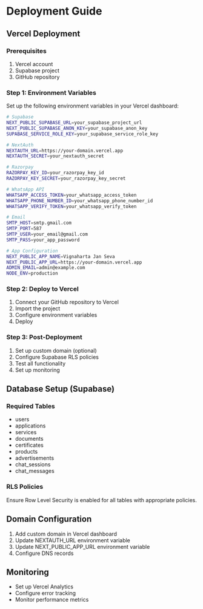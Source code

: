 # Deployment Guide

## Vercel Deployment

### Prerequisites
1. Vercel account
2. Supabase project
3. GitHub repository

### Step 1: Environment Variables
Set up the following environment variables in your Vercel dashboard:

```bash
# Supabase
NEXT_PUBLIC_SUPABASE_URL=your_supabase_project_url
NEXT_PUBLIC_SUPABASE_ANON_KEY=your_supabase_anon_key
SUPABASE_SERVICE_ROLE_KEY=your_supabase_service_role_key

# NextAuth
NEXTAUTH_URL=https://your-domain.vercel.app
NEXTAUTH_SECRET=your_nextauth_secret

# Razorpay
RAZORPAY_KEY_ID=your_razorpay_key_id
RAZORPAY_KEY_SECRET=your_razorpay_key_secret

# WhatsApp API
WHATSAPP_ACCESS_TOKEN=your_whatsapp_access_token
WHATSAPP_PHONE_NUMBER_ID=your_whatsapp_phone_number_id
WHATSAPP_VERIFY_TOKEN=your_whatsapp_verify_token

# Email
SMTP_HOST=smtp.gmail.com
SMTP_PORT=587
SMTP_USER=your_email@gmail.com
SMTP_PASS=your_app_password

# App Configuration
NEXT_PUBLIC_APP_NAME=Vignaharta Jan Seva
NEXT_PUBLIC_APP_URL=https://your-domain.vercel.app
ADMIN_EMAIL=admin@example.com
NODE_ENV=production
```

### Step 2: Deploy to Vercel
1. Connect your GitHub repository to Vercel
2. Import the project
3. Configure environment variables
4. Deploy

### Step 3: Post-Deployment
1. Set up custom domain (optional)
2. Configure Supabase RLS policies
3. Test all functionality
4. Set up monitoring

## Database Setup (Supabase)

### Required Tables
- users
- applications
- services
- documents
- certificates
- products
- advertisements
- chat_sessions
- chat_messages

### RLS Policies
Ensure Row Level Security is enabled for all tables with appropriate policies.

## Domain Configuration
1. Add custom domain in Vercel dashboard
2. Update NEXTAUTH_URL environment variable
3. Update NEXT_PUBLIC_APP_URL environment variable
4. Configure DNS records

## Monitoring
- Set up Vercel Analytics
- Configure error tracking
- Monitor performance metrics
